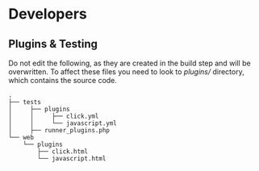 # Developers

## Plugins & Testing

Do not edit the following, as they are created in the build step and will be
overwritten. To affect these files you need to look to _plugins/_
directory, which contains the source code.

```
.
├── tests
│     ├── plugins
│     │     ├── click.yml
│     │     └── javascript.yml
│     ├── runner_plugins.php
└── web
    └── plugins
        ├── click.html
        └── javascript.html

```
